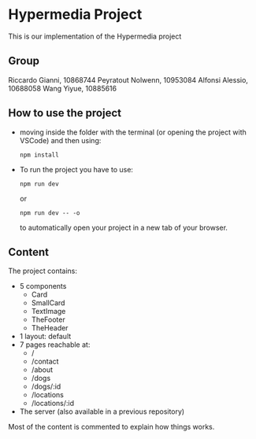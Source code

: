 # Hypermedia Project

This is our implementation of the Hypermedia project

## Group

Riccardo Gianni, 10868744
Peyratout Nolwenn, 10953084
Alfonsi Alessio, 10688058
Wang Yiyue, 10885616

## How to use the project
- moving inside the folder with the terminal (or opening the project with VSCode) and then using:

      npm install

- To run the project you have to use:

      npm run dev

    or

      npm run dev -- -o
    
    to automatically open your project in a new tab of your browser.

## Content
The project contains:
- 5 components
  - Card
  - SmallCard
  - TextImage
  - TheFooter
  - TheHeader
- 1 layout: default
- 7 pages reachable at:
  - /
  - /contact
  - /about
  - /dogs
  - /dogs/:id
  - /locations
  - /locations/:id
- The server (also available in a previous repository)

Most of the content is commented to explain how things works.
